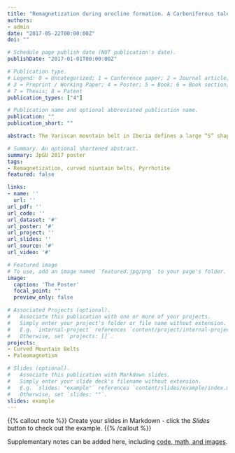 ```yaml
---
title: "Remagnetization during orocline formation. A Carboniferous tale from the Iberian peninsula"
authors:
- admin
date: "2017-05-22T00:00:00Z"
doi: ""

# Schedule page publish date (NOT publication's date).
publishDate: "2017-01-01T00:00:00Z"

# Publication type.
# Legend: 0 = Uncategorized; 1 = Conference paper; 2 = Journal article;
# 3 = Preprint / Working Paper; 4 = Poster; 5 = Book; 6 = Book section;
# 7 = Thesis; 8 = Patent
publication_types: ["4"]

# Publication name and optional abbreviated publication name.
publication: ""
publication_short: ""

abstract: The Variscan mountain belt in Iberia defines a large “S” shape with the Cantabrian Orocline in the north and the Central Iberian curve, an alleged orocline belt of opposite curvature, to the south. The Cantabrian Orocline is kinematically well constrained, but the geometry and kinematics of the Central Iberian curve are still controversial. I have performed extensive paleomagnetic studies to investigate the kinematics of the Central Iberian curve, which plays an important role in the amalgamation of Pangea since it may have accommodated much of the post-collisional deformation. We have performed a paleomagnetic study on Carboniferous granitoids and Cambrian and carboniferous limestones within the hinge of the curve. Paleomagnetic and rock magnetic results show a primary magnetization in Carboniferous granitoids and a widespread Carboniferous remagnetization in the sedimentary rocks studied. Granitoids show ca. 70° counter-clockwise rotations consistent with the southern limb of the Cantabrian Orocline (the one to the north). Post-kinematic granitoids and Cambrian limestones show consistent inclinations but very scattered declinations suggesting that they were magnetized coevally to and after the ~ 70° rotation. Our results show no differential rotations between northern, southern limb and the hinge zone. Therefore, I discard a late Carboniferous oroclinal origin for the Central Iberian curve.

# Summary. An optional shortened abstract.
summary: JpGU 2017 poster
tags:
- Remagnetization, curved niuntain belts, Pyrrhotite
featured: false

links:
- name: ''
  url: ''
url_pdf: ''
url_code: ''
url_dataset: '#'
url_poster: '#'
url_project: ''
url_slides: ''
url_source: '#'
url_video: '#'

# Featured image
# To use, add an image named `featured.jpg/png` to your page's folder. 
image:
  caption: 'The Poster'
  focal_point: ""
  preview_only: false

# Associated Projects (optional).
#   Associate this publication with one or more of your projects.
#   Simply enter your project's folder or file name without extension.
#   E.g. `internal-project` references `content/project/internal-project/index.md`.
#   Otherwise, set `projects: []`.
projects:
- Curved Mountain Belts
- Paleomagnetism

# Slides (optional).
#   Associate this publication with Markdown slides.
#   Simply enter your slide deck's filename without extension.
#   E.g. `slides: "example"` references `content/slides/example/index.md`.
#   Otherwise, set `slides: ""`.
slides: example
---
```


{{% callout note %}}
Create your slides in Markdown - click the *Slides* button to check out the example.
{{% /callout %}}

Supplementary notes can be added here, including [code, math, and images](https://wowchemy.com/docs/writing-markdown-latex/).

